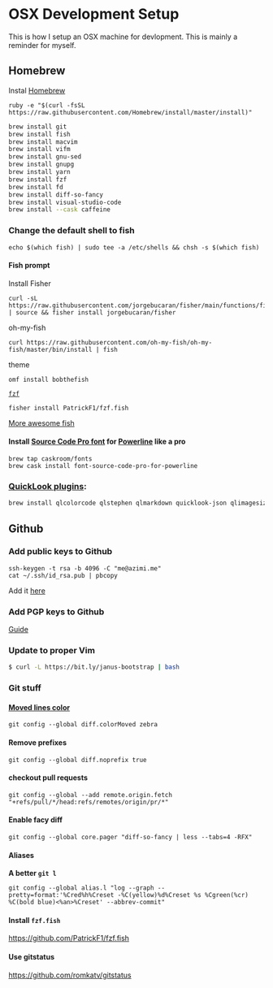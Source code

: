 # OSX Development Setup

This is how I setup an OSX machine for devlopment. This is mainly a reminder for myself.


## Homebrew

Instal [Homebrew](brew.sh) 

```
ruby -e "$(curl -fsSL https://raw.githubusercontent.com/Homebrew/install/master/install)"
```

```bash
brew install git
brew install fish
brew install macvim
brew install vifm
brew install gnu-sed
brew install gnupg
brew install yarn 
brew install fzf
brew install fd
brew install diff-so-fancy
brew install visual-studio-code
brew install --cask caffeine
```

### Change the default shell to fish 
```
echo $(which fish) | sudo tee -a /etc/shells && chsh -s $(which fish)
```

#### Fish prompt

Install Fisher 

```
curl -sL https://raw.githubusercontent.com/jorgebucaran/fisher/main/functions/fisher.fish | source && fisher install jorgebucaran/fisher
```

oh-my-fish

```
curl https://raw.githubusercontent.com/oh-my-fish/oh-my-fish/master/bin/install | fish
```

theme

```
omf install bobthefish
```

[`fzf`](https://github.com/junegunn/fzf)

```
fisher install PatrickF1/fzf.fish
```

[More awesome fish](https://github.com/bucaran/awesome-fish)

#### Install [Source Code Pro font](https://github.com/adobe-fonts/source-code-pro) for [Powerline](https://github.com/powerline/fonts) like a pro


```
brew tap caskroom/fonts
brew cask install font-source-code-pro-for-powerline
```

### [QuickLook plugins](https://github.com/sindresorhus/quick-look-plugins):

``` bash
brew install qlcolorcode qlstephen qlmarkdown quicklook-json qlimagesize suspicious-package apparency quicklookase qlvideo
```

## Github
### Add public keys to Github

```
ssh-keygen -t rsa -b 4096 -C "me@azimi.me"
cat ~/.ssh/id_rsa.pub | pbcopy 
```
Add it [here](https://github.com/settings/ssh/new)

### Add PGP keys to Github
[Guide](https://help.github.com/articles/adding-a-new-gpg-key-to-your-github-account/)

### Update to proper Vim

```bash
$ curl -L https://bit.ly/janus-bootstrap | bash
```

### Git stuff

#### [Moved lines color](https://blog.github.com/2018-04-05-git-217-released/#coloring-moved-code)
```
git config --global diff.colorMoved zebra
```

#### Remove prefixes

```
git config --global diff.noprefix true
```

#### checkout pull requests
```
git config --global --add remote.origin.fetch "+refs/pull/*/head:refs/remotes/origin/pr/*"
```

#### Enable facy diff
```
git config --global core.pager "diff-so-fancy | less --tabs=4 -RFX"
```

#### Aliases
**A better `git l`**
```
git config --global alias.l "log --graph --pretty=format:'%Cred%h%Creset -%C(yellow)%d%Creset %s %Cgreen(%cr) %C(bold blue)<%an>%Creset' --abbrev-commit"
```

#### Install `fzf.fish`

https://github.com/PatrickF1/fzf.fish


#### Use gitstatus 
https://github.com/romkatv/gitstatus
